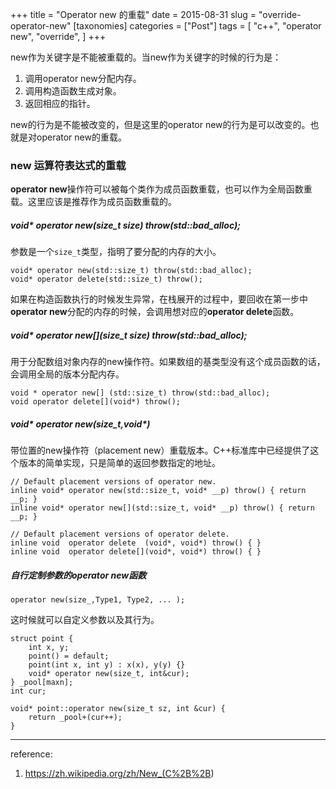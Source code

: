 +++
title = "Operator new 的重载"
date = 2015-08-31
slug = "override-operator-new"
[taxonomies]
categories =  ["Post"]
tags = [
  "c++",
  "operator new",
  "override",
]
+++

<div class="article_content" id="article_contents_inner_5939899561" dir="ltr">
						<p>new作为关键字是不能被重载的。当new作为关键字的时候的行为是：</p>

<ol><li>调用operator new分配内存。  </li>
<li>调用构造函数生成对象。  </li>
<li>返回相应的指针。</li>
</ol><p>new的行为是不能被改变的，但是这里的operator new的行为是可以改变的。也就是对operator new的重载。</p>

<!-- more -->

<h3>new 运算符表达式的重载</h3>

<p><strong>operator new</strong>操作符可以被每个类作为成员函数重载，也可以作为全局函数重载。这里应该是推荐作为成员函数重载的。</p>

<h5><strong>void* operator new(size_t size) throw(std::bad_alloc);</strong></h5>

<p>参数是一个<code>size_t</code>类型，指明了要分配的内存的大小。</p>

<pre style="max-width: 1241px; overflow: auto;"><code>void* operator new(std::size_t) throw(std::bad_alloc);
void* operator delete(std::size_t) throw();
</code></pre>

<p>如果在构造函数执行的时候发生异常，在栈展开的过程中，要回收在第一步中<strong>operator new</strong>分配的内存的时候，会调用想对应的<strong>operator delete</strong>函数。</p>

<h5><strong>void* operator new[](size_t size) throw(std::bad_alloc);</strong></h5>

<p>用于分配数组对象内存的new操作符。如果数组的基类型没有这个成员函数的话，会调用全局的版本分配内存。</p>

<pre style="max-width: 1241px; overflow: auto;"><code>void * operator new[] (std::size_t) throw(std::bad_alloc);
void operator delete[](void*) throw();
</code></pre>

<h5><strong>void* operator new(size_t,void*)</strong></h5>

<p>带位置的new操作符（placement new）重载版本。C++标准库中已经提供了这个版本的简单实现，只是简单的返回参数指定的地址。</p>

<pre style="max-width: 1241px; overflow: auto;"><code>// Default placement versions of operator new.
inline void* operator new(std::size_t, void* __p) throw() { return __p; }
inline void* operator new[](std::size_t, void* __p) throw() { return __p; }

// Default placement versions of operator delete.
inline void  operator delete  (void*, void*) throw() { }
inline void  operator delete[](void*, void*) throw() { }
</code></pre>

<h5>自行定制参数的operator new函数</h5>

<pre style="max-width: 1241px; overflow: auto;"><code>operator new(size_,Type1, Type2, ... );
</code></pre>

<p>这时候就可以自定义参数以及其行为。</p>

<pre style="max-width: 1241px; overflow: auto;"><code>struct point {
    int x, y;
    point() = default;
    point(int x, int y) : x(x), y(y) {}
    void* operator new(size_t, int&amp;cur);
} _pool[maxn];
int cur;

void* point::operator new(size_t sz, int &amp;cur) {
    return _pool+(cur++);
}
</code></pre>

<hr><p>reference:</p>

<ol><li><a href="https://zh.wikipedia.org/zh/New_(C%2B%2B" target="_blank" class="underlink bluelink" tabindex="-1">https://zh.wikipedia.org/zh/New_(C%2B%2B</a>)</li>
</ol>
					<div style="clear:both;">
					</div>